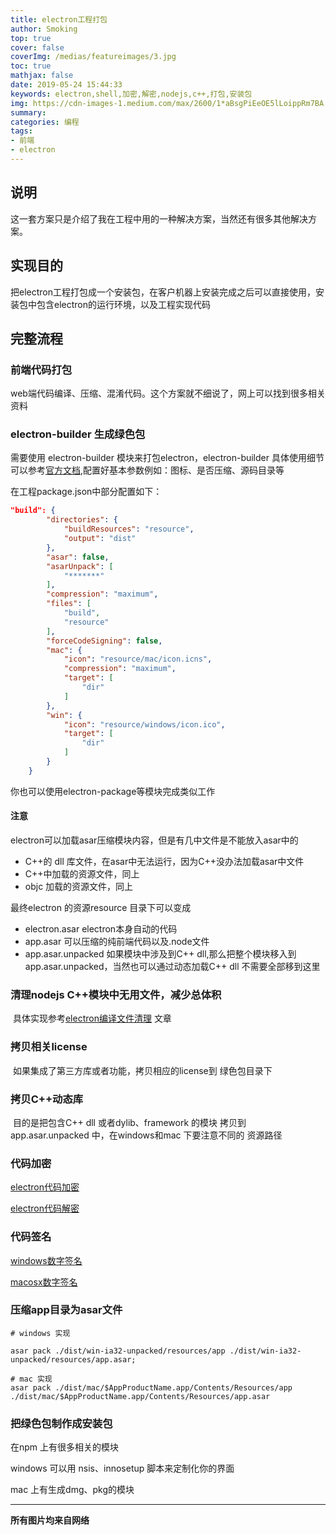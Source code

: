 ```yaml
---
title: electron工程打包
author: Smoking
top: true
cover: false
coverImg: /medias/featureimages/3.jpg
toc: true
mathjax: false
date: 2019-05-24 15:44:33
keywords: electron,shell,加密,解密,nodejs,c++,打包,安装包
img: https://cdn-images-1.medium.com/max/2600/1*aBsgPiEeOE5lLoippRm7BA.png
summary:
categories: 编程
tags:
- 前端
- electron
---
```





## 说明

这一套方案只是介绍了我在工程中用的一种解决方案，当然还有很多其他解决方案。

## 实现目的

把electron工程打包成一个安装包，在客户机器上安装完成之后可以直接使用，安装包中包含electron的运行环境，以及工程实现代码



## 完整流程



### 前端代码打包

web端代码编译、压缩、混淆代码。这个方案就不细说了，网上可以找到很多相关资料



### electron-builder 生成绿色包

需要使用 electron-builder 模块来打包electron，electron-builder 具体使用细节可以参考[官方文档](<https://www.electron.build/>),配置好基本参数例如：图标、是否压缩、源码目录等

在工程package.json中部分配置如下：

```json
"build": {
        "directories": {
            "buildResources": "resource",
            "output": "dist"
        },
        "asar": false,
        "asarUnpack": [
            "*******"
        ],
        "compression": "maximum",
        "files": [
            "build",
            "resource"
        ],
        "forceCodeSigning": false,
        "mac": {
            "icon": "resource/mac/icon.icns",
            "compression": "maximum",
            "target": [
                "dir"
            ]
        },
        "win": {
            "icon": "resource/windows/icon.ico",
            "target": [
                "dir"
            ]
        }
    }
```

你也可以使用electron-package等模块完成类似工作

#### 注意

electron可以加载asar压缩模块内容，但是有几中文件是不能放入asar中的

- C++的 dll 库文件，在asar中无法运行，因为C++没办法加载asar中文件
- C++中加载的资源文件，同上
- objc 加载的资源文件，同上

最终electron 的资源resource 目录下可以变成

- electron.asar  electron本身自动的代码
- app.asar      可以压缩的纯前端代码以及.node文件
- app.asar.unpacked    如果模块中涉及到C++ dll,那么把整个模块移入到 app.asar.unpacked，当然也可以通过动态加载C++ dll 不需要全部移到这里



### 清理nodejs C++模块中无用文件，减少总体积

​	具体实现参考[electron编译文件清理](./electron-bian-yi-wen-jian-qing-li.html) 文章



### 拷贝相关license

​	如果集成了第三方库或者功能，拷贝相应的license到 绿色包目录下 



### 拷贝C++动态库

​	目的是把包含C++ dll 或者dylib、framework 的模块 拷贝到  app.asar.unpacked 中，在windows和mac 下要注意不同的 资源路径



### 代码加密

[electron代码加密](./electron-dai-ma-jia-mi.html)

[electron代码解密](./electron-dai-ma-jie-mi.html)

### 代码签名

[windows数字签名](./windows-dai-ma-qian-ming.html)

[macosx数字签名](./macosx-qian-ming.html)


### 压缩app目录为asar文件

```shell
# windows 实现

asar pack ./dist/win-ia32-unpacked/resources/app ./dist/win-ia32-unpacked/resources/app.asar;

# mac 实现 
asar pack ./dist/mac/$AppProductName.app/Contents/Resources/app ./dist/mac/$AppProductName.app/Contents/Resources/app.asar
```



### 把绿色包制作成安装包

在npm 上有很多相关的模块

windows 可以用 nsis、innosetup 脚本来定制化你的界面

mac 上有生成dmg、pkg的模块





------------------------------------------------
**所有图片均来自网络**